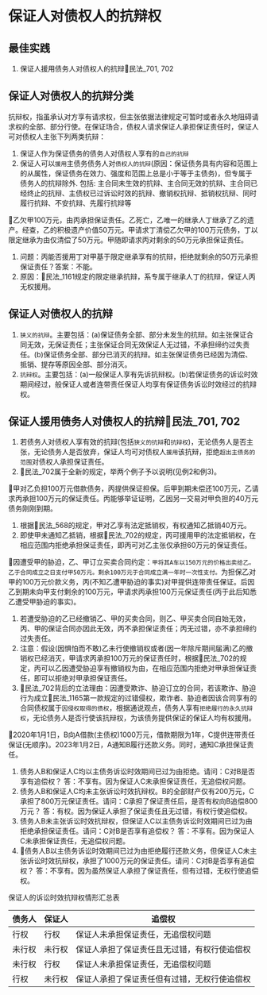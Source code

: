 # 保证人对债权人的抗辩权

## 最佳实践
1. 保证人援用债务人对债权人的抗辩🚪民法_701, 702


## 保证人对债权人的抗辩分类

抗辩权，指虽承认对方享有请求权，但主张依据法律规定可暂时或者永久地阻碍请求权的全部、部分行使。在保证场合，债权人请求保证人承担保证责任时，保证人可对债权人主张下列两类抗辩：
1. 保证人作为保证债务的债务人对债权人享有的`自己的抗辩`
2. 保证人可以`援用`主债务债务人对`债权人的抗辩`(原因：保证债务具有内容和范围上的从属性，保证债务在效力、强度和范围上总是小于等于主债务)，但专属于债务人的抗辩除外. 包括: 主合同未生效的抗辩、主合同无效的抗辩、主合同已经终止的抗辩、主债权已过诉讼时效的抗辩、撤销权抗辩、抵销权抗辩、同时履行抗辩、不安抗辩、先履行抗辩等


🍐乙欠甲100万元，由丙承担保证责任。乙死亡，乙唯一的继承人丁继承了乙的遗产。经查，乙的积极遗产价值50万元。甲请求丁清偿乙欠甲的100万元债务，丁以限定继承为由仅清偿了50万元。甲随即请求丙对剩余的50万元承担保证责任。
1. 问题：丙能否援用丁对甲基于限定继承享有的抗辩，拒绝就剩余的50万元承担保证责任？答案：不能。
2. 原因：🚪民法_1161规定的限定继承抗辩，系专属于继承人丁的抗辩，保证人丙无权援用。


## 保证人对债权人的抗辩
1. `狭义的抗辩`。主要包括：(a)保证债务全部、部分未发生的抗辩。如主张保证合同无效，无保证责任；主张保证合同无效保证人无过错，不承担缔约过失责任。(b)保证债务全部、部分已消灭的抗辩。如主张保证债务已经因为清偿、抵销、提存等原因全部、部分消灭。
2. `抗辩权`。主要包括：(a)一般保证人享有先诉抗辩权。(b)若保证债务的诉讼时效期间经过，般保证人或者连带责任保证人均享有保证债务诉讼时效经过的抗辩权。

## 保证人援用债务人对债权人的抗辩🚪民法_701, 702

1. 若债务人对债权人享有效的抗辩(包括`狭义的抗辩`和`抗辩权`)，无论债务人是否主张，无论债务人是否放弃，保证人均可对债权人`援用`该抗辩，拒绝`超出主债务的范围`对债权人承担保证责任。
2. 🚪民法_702属于全新的规定，举两个例子予以说明(见例2和例3)。




🍐甲对乙负担100万元借款债务，丙提供保证担保。后甲到期未偿还100万元，乙请求丙承担100万元的保证责任。丙能够举证证明，乙因另一交易对甲负担的40万元债务刚刚到期。
1. 根据🚪民法_568的规定，甲对乙享有法定抵销权，有权通知乙抵销40万元。
1. 即使甲未通知乙抵销，根据🚪民法_702的规定，丙可援用甲的法定抵销权，在相应范围内拒绝承担保证责任，即丙可对乙主张仅承担60万元的保证责任。


🍐因遭受甲的胁迫，乙、甲订立买卖合同约定：`甲将其A车以150万元的价格出卖给乙。乙于合同成立之日支付甲50万元。剩余100万元于合同成立满一年时一次性支付。`为担保乙对甲的100万元价款义务，丙(不知乙遭甲胁迫的事实)对甲提供连带责任保证。后因乙到期未向甲支付剩余的100万元，甲请求丙承担100万元保证责任(丙于此后知悉乙遭受甲胁迫的事实)。
1. 若遭受胁迫的乙已经撤销乙、甲的买卖合同，则乙、甲买卖合同自始无效，丙、甲的保证合同亦因此无效，丙不承担保证责任；丙无过错，亦不承担缔约过失责任。
2. 注意：假设(因惧怕而不敢)乙未行使撤销权或者(因一年除斥期间届满)乙的撤销权已经消灭，甲请求丙承担100万元的保证责任时，根据🚪民法_702的规定，丙可以乙因遭受胁迫享有撤销权为由，在相应范围内拒绝对甲承担保证责任，即可以拒绝对甲承担保证责任。
3. 🚪民法_702背后的立法理由：因遭受欺诈、胁迫订立的合同，若该欺诈、胁迫行为成立🚪民法_1165第一款规定的过错侵权，欺诈者、胁迫者因该合同享有的合同债权属于`因侵权取得的债权`，根据通说观点，债务人享有`拒绝履行的永久抗辩权`，无论债务人是否行使该抗辩权，为该债务提供保证的保证人均有权援用。


🍐2020年1月1日，B向A借款(主债权)1000万元，借款期限为1年，C提供连带责任保证(无顺序)。2023年1月2日，A通知B履行还款义务。同时，通知C承担保证责任。
1. 债务人B和保证人C均以主债务诉讼时效期间已过为由拒绝。请问：C对B是否享有追偿权？
答：不享有。因为保证人C未承担保证责任，无追偿权问题。
1. 债务人B和保证人C均未主张诉讼时效抗辩权。B的全部财产仅有200万元，C承担了800万元保证责任。请问：C承担了保证责任后，是否有权向B追偿800万元？
答：有权。因为保证人承担了保证责任且无过错，有权行使追偿权。
1. 债务人B未主张诉讼时效抗辩权，但保证人C以主债务诉讼时效期间已过为由拒绝承担保证责任。请问：C对B是否享有追偿权？
答：不享有。因为保证人C未承担保证责任，无追偿权问题。
1. 🔴债务人B以主债务诉讼时效期间已过为由拒绝履行还款义务，但保证人C未主张诉讼时效抗辩权，承担了1000万元的保证责任。请问：C对B是否享有追偿权？
答：不享有。因为虽然保证人承担了保证责任，但有过错，无权行使追偿权。


保证人的诉讼时效抗辩权情形汇总表

债务人|保证人|追偿权
--|--|--
行权|行权|保证人未承担保证责任，无追偿权问题
未行权|未行权|保证人承担了保证责任且无过错，有权行使追偿权
未行权|行权|保证人未承担保证责任，无追偿权问题
行权|未行权|保证人承担了保证责任但有过错，无权行使追偿权
